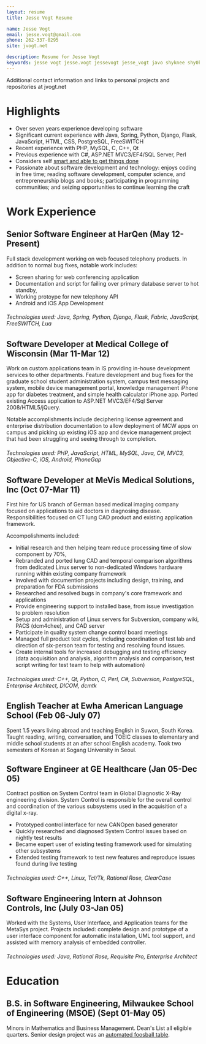 ```yaml
---
layout: resume
title: Jesse Vogt Resume

name: Jesse Vogt
email: jesse.vogt@gmail.com
phone: 262-337-0295
site: jvogt.net

description: Resume for Jesse Vogt
keywords: jesse vogt jesse.vogt jessevogt jesse_vogt javo shyknee shy0knee resume jesse.vogt@gmail.com jesse@shyknee.net software developer engineer passionate design development deliver smart get things done c++ c qt python php java spring shyknee.net jessevogt.info jvogt.net
---
```


Additional contact information and links to personal projects and repositories at jvogt.net

Highlights
==========
* Over seven years experience developing software
* Significant current experience with 
    Java,
    Spring,
    Python,
    Django,
    Flask,
    JavaScript,
    HTML,
    CSS,
    PostgreSQL,
    FreeSWITCH
* Recent experience with
    PHP,
    MySQL,
    C,
    C++,
    Qt
* Previous experience with
    C#,
    ASP.NET MVC3/EF4/SQL Server,
    Perl
* Considers self [smart and able to get things done](http://www.joelonsoftware.com/articles/GuerrillaInterviewing3.html "The Guerrilla Guide to Interviewing (version 3.0) by Joel Spolsky")
* Passionate about software development and technology:
    enjoys coding in free time;
    reading software development, computer science, and entrepreneurship blogs and books;
    participating in programming communities;
    and seizing opportunities to continue learning the craft

Work Experience
===============

Senior Software Engineer at HarQen (May 12-Present)
---------------------------------------------------
Full stack development working on web focused telephony products.
In addition to normal bug fixes, notable work includes:
* Screen sharing for web conferencing application
* Documentation and script for failing over primary database server to hot standby,
* Working protoype for new telephony API
* Android and iOS App Development

###### Technologies used: Java, Spring, Python, Django, Flask, Fabric, JavaScript, FreeSWITCH, Lua

Software Developer at Medical College of Wisconsin (Mar 11-Mar 12)
------------------------------------------------------------------
Work on custom applications team in IS providing in-house development services to other departments.
Feature development and bug fixes for
    the graduate school student administration system,
    campus text messaging system,
    mobile device management portal,
    knowledge management iPhone app for diabetes treatment,
    and simple health calculator iPhone app.
Ported existing Access application to ASP.NET MVC3/EF4/Sql Server 2008/HTML5/jQuery.

Notable accomplishments include
    deciphering license agreement and enterprise distribution documentation to allow deployment of MCW apps on campus
    and picking up existing iOS app and device management project that had been struggling and seeing through to completion.

###### Technologies used: PHP, JavaScript, HTML, MySQL, Java, C#, MVC3, Objective-C, iOS, Android, PhoneGap

Software Developer at MeVis Medical Solutions, Inc (Oct 07-Mar 11)
------------------------------------------------------------------
First hire for US branch of German based medical imaging company focused on applications to aid doctors in diagnosing disease.
Responsibilities focused on CT lung CAD product and existing application framework.

Accompolishments included:
* Initial research and then helping team reduce processing time of slow component by 70%,
* Rebranded and ported lung CAD and temporal comparison algorithms from dedicated Linux server to non-dedicated Windows hardware running within existing company framework
* Involved with documention projects including design, training, and preparation for FDA submissions
* Researched and resolved bugs in company's core framework and applications
* Provide engineering support to installed base, from issue investigation to problem resolution
* Setup and administration of Linux servers for Subversion, company wiki, PACS (dcm4chee), and CAD server
* Participate in quality system change control board meetings
* Managed full product test cycles, including coordination of test lab and direction of six-person team for testing and resolving found issues.
* Create internal tools for increased debugging and testing efficiency (data acquisition and analysis, algorithm analysis and comparison, test script writing for test team to help with automation)

###### Technologies used: C++, Qt, Python, C, Perl, C#, Subversion, PostgreSQL, Enterprise Architect, DICOM, dcmtk

English Teacher at Ewha American Language School (Feb 06-July 07)
-----------------------------------------------------------------
Spent 1.5 years living abroad and teaching English in Suwon, South Korea.
Taught reading, writing, conversation, and TOEIC classes to elementary and middle school students at an after school English academy.
Took two semesters of Korean at Sogang University in Seoul. 

Software Engineer at GE Healthcare (Jan 05-Dec 05)
--------------------------------------------------
Contract position on System Control team in Global Diagnostic X-Ray engineering division.
System Control is responsible for the overall control and coordination of the various subsystems used in the acquisition of a digital x-ray.

* Prototyped control interface for new CANOpen based generator
* Quickly researched and diagnosed System Control issues based on nightly test results
* Became expert user of existing testing framework used for simulating other subsystems
* Extended testing framework to test new features and reproduce issues found during live testing

###### Technologies used: C++, Linux, Tcl/Tk, Rational Rose, ClearCase

Software Engineering Intern at Johnson Controls, Inc (July 03-Jan 05)
---------------------------------------------------------------------
Worked with the Systems, User Interface, and Application teams for the MetaSys project.
Projects included:
    complete design and prototype of a user interface component for automatic installation,
    UML tool support,
    and assisted with memory analysis of embedded controller.

###### Technologies used: Java, Rational Rose, Requisite Pro, Enterprise Architect

Education
=========

B.S. in Software Engineering, Milwaukee School of Engineering (MSOE) (Sept 01-May 05)
-------------------------------------------------------------------------------------
Minors in Mathematics and Business Management.
Dean's List all eligible quarters.
Senior design project was an [automated foosball table](http://code.google.com/p/msoe-automated-foosball-table/ "MSOE Automated Foosball Project on Google Code").
